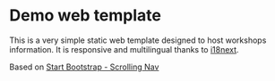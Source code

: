 # Demo web template

This is a very simple static web template designed to host workshops information. It is responsive and multilingual thanks to [i18next](https://www.i18next.com).

Based on [Start Bootstrap - Scrolling Nav](https://startbootstrap.com/template-overviews/scrolling-nav/)

